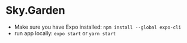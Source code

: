 # Sky.Garden

- Make sure you have Expo installed: `npm install --global expo-cli`
- run app locally: `expo start` or `yarn start`